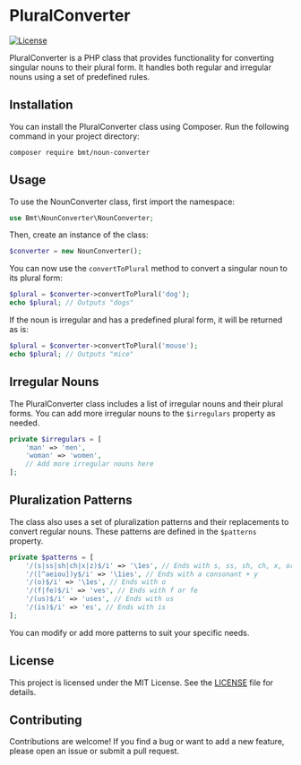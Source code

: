 # PluralConverter

[![License](https://img.shields.io/badge/license-MIT-blue.svg)](https://opensource.org/licenses/MIT)

PluralConverter is a PHP class that provides functionality for converting singular nouns to their plural form. It handles both regular and irregular nouns using a set of predefined rules.

## Installation

You can install the PluralConverter class using Composer. Run the following command in your project directory:

```
composer require bmt/noun-converter
```

## Usage

To use the NounConverter class, first import the namespace:

```php
use Bmt\NounConverter\NounConverter;
```

Then, create an instance of the class:

```php
$converter = new NounConverter();
```

You can now use the `convertToPlural` method to convert a singular noun to its plural form:

```php
$plural = $converter->convertToPlural('dog');
echo $plural; // Outputs "dogs"
```

If the noun is irregular and has a predefined plural form, it will be returned as is:

```php
$plural = $converter->convertToPlural('mouse');
echo $plural; // Outputs "mice"
```

## Irregular Nouns

The PluralConverter class includes a list of irregular nouns and their plural forms. You can add more irregular nouns to the `$irregulars` property as needed.

```php
private $irregulars = [
    'man' => 'men',
    'woman' => 'women',
    // Add more irregular nouns here
];
```

## Pluralization Patterns

The class also uses a set of pluralization patterns and their replacements to convert regular nouns. These patterns are defined in the `$patterns` property.

```php
private $patterns = [
    '/(s|ss|sh|ch|x|z)$/i' => '\1es', // Ends with s, ss, sh, ch, x, or z
    '/([^aeiou])y$/i' => '\1ies', // Ends with a consonant + y
    '/(o)$/i' => '\1es', // Ends with o
    '/(f|fe)$/i' => 'ves', // Ends with f or fe
    '/(us)$/i' => 'uses', // Ends with us
    '/(is)$/i' => 'es', // Ends with is
];
```

You can modify or add more patterns to suit your specific needs.

## License

This project is licensed under the MIT License. See the [LICENSE](LICENSE) file for details.

## Contributing

Contributions are welcome! If you find a bug or want to add a new feature, please open an issue or submit a pull request.
